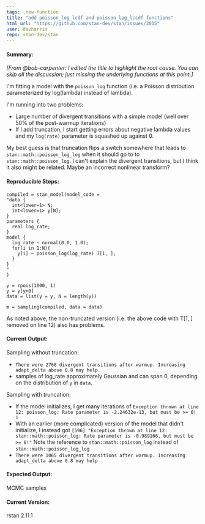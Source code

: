 ```yaml
---
tags: ,new-function
title: "add poisson_log_lcdf and poisson_log_lccdf functions"
html_url: "https://github.com/stan-dev/stan/issues/2015"
user: davharris
repo: stan-dev/stan
---
```


#### Summary:

*[From @bob-carpenter: I edited the title to highlight the root cause.  You can skip all the discussion;  just missing the underlying functions at this point.]*

I'm fitting a model with the `poisson_log` function (i.e. a Poisson distribution parameterized by log(lambda) instead of lambda).

I'm running into two problems:
- Large number of divergent transitions with a simple model (well over 50% of the post-warmup iterations)
- If I add truncation, I start getting errors about negative lambda values and my `log(rate)` parameter is squashed up against 0.

My best guess is that truncation flips a switch somewhere that leads to `stan::math::poisson_log_log` when it should go to to `stan::math::poisson_log`. I can't explain the divergent transitions, but I think it also might be related. Maybe an incorrect nonlinear transform?
#### Reproducible Steps:

```
compiled = stan_model(model_code =
"data {
  int<lower=1> N;
  int<lower=1> y[N];
}
parameters {
  real log_rate;
}
model {
  log_rate ~ normal(0.0, 1.0);
  for(i in 1:N){
    y[i] ~ poisson_log(log_rate) T[1, ];
  }
}
"
)

y = rpois(1000, 1)
y = y[y>0]
data = list(y = y, N = length(y))

m = sampling(compiled, data = data)
```

As noted above, the non-truncated version (i.e. the above code with  T[1, ] removed on line 12) also has problems.
#### Current Output:

Sampling without truncation:
- `There were 2768 divergent transitions after warmup. Increasing adapt_delta above 0.8 may help.`
- samples of log_rate approximately Gaussian and can span 0, depending on the distribution of `y` in `data`.

Sampling with truncation:
- If the model initializes, I get many iterations of `Exception thrown at line 12: poisson_log: Rate parameter is -2.24632e-13, but must be >= 0!     1`
- With an earlier (more complicated) version of the model that didn't initialize, I instead got `[596] "Exception thrown at line 12: stan::math::poisson_log: Rate parameter is -0.989166, but must be >= 0!"` Note the reference to `stan::math::poisson_log` instead of `stan::math::poisson_log_log`
- `There were 1065 divergent transitions after warmup. Increasing adapt_delta above 0.8 may help`
#### Expected Output:

MCMC samples
#### Current Version:

rstan 2.11.1
